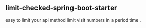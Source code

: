 ## limit-checked-spring-boot-starter

easy to limit your api method  limit visit numbers in a period time  .
